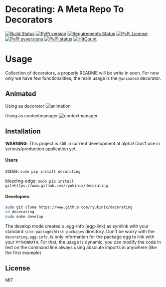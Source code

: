 Decorating: A Meta Repo To Decorators
=================

[![Build Status](https://travis-ci.org/ryukinix/decorating.svg?branch=master)](https://travis-ci.org/ryukinix/decorating)
[![PyPi version](https://img.shields.io/pypi/v/decorating.svg)](https://pypi.python.org/pypi/decorating/)
[![Requirements Status](https://requires.io/github/ryukinix/decorating/requirements.svg?branch=master)](https://requires.io/github/ryukinix/decorating/requirements/?branch=master)
[![PyPi License](https://img.shields.io/pypi/l/decorating.svg)](https://pypi.python.org/pypi/decorating/)
[![PyPI pyversions](https://img.shields.io/pypi/pyversions/decorating.svg)](https://pypi.python.org/pypi/decorating/)
[![PyPI status](https://img.shields.io/pypi/status/decorating.svg)](https://pypi.python.org/pypi/decorating/)
[![HitCount](https://hitt.herokuapp.com/ryukinix/decorating.svg)](https://github.com/ryukinix/decorating)

# Usage

Collection of decorators, a properly README will be write in soon. For now only we have few functionalities, the main usage is the `@animated` decorator.

## Animated

Using as decorator
![animation](https://i.imgur.com/hjkNvEE.gif)

Using as contextmanager
![contextmanager](https://i.imgur.com/EeVnDyy.gif)

## Installation

**WARNING**: This project is still in current development at alpha! Don't use in serious/production application yet.


#### Users

stable:
`sudo pip install decorating`


bleeding-edge:
`sudo pip install git+https://www.github.com/ryukinix/decorating`


#### Developers

```Bash
sudo git clone https://www.github.com/ryukinix/decorating
cd decorating
sudo make develop
```

The develop mode creates a .egg-info (egg-link) as symlink with your standard `site-packages`/`dist-packages` directory. Don't be worry with the `decorating.egg-info`, is only information for the package egg to link with your `PYTHONPATH`. For that, the usage is dynamic, you can modify the code in test on the command line always using absolute imports in anywhere (like the first example)

## License

MIT